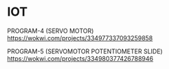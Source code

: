 # IOT

PROGRAM-4 (SERVO MOTOR)
https://wokwi.com/projects/334977337093259858

PROGRAM-5 (SERVOMOTOR POTENTIOMETER SLIDE)
https://wokwi.com/projects/334980377426788946
